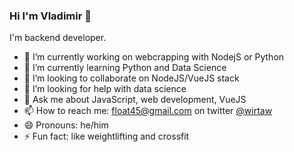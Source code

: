 ### Hi I'm Vladimir 👋

<!--
**wirtaw/wirtaw** is a ✨ _special_ ✨ repository because its `README.md` (this file) appears on your GitHub profile.
-->
I'm backend developer.

- 🔭 I’m currently working on webcrapping with NodejS or Python
- 🌱 I’m currently learning Python and Data Science
- 👯 I’m looking to collaborate on NodeJS/VueJS stack
- 🤔 I’m looking for help with data science
- 💬 Ask me about JavaScript, web development, VueJS
- 📫 How to reach me: [float45@gmail.com](mailto:float45@gmail.com) on twitter [@wirtaw](https://twitter.com/wirtaw)
- 😄 Pronouns: he/him
- ⚡ Fun fact: like weightlifting and crossfit
